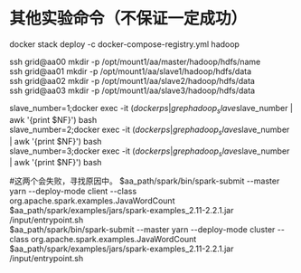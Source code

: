 # 其他实验命令（不保证一定成功） 
docker stack deploy -c docker-compose-registry.yml hadoop 

ssh grid@aa00 mkdir -p /opt/mount1/aa/master/hadoop/hdfs/name  
ssh grid@aa01 mkdir -p /opt/mount1/aa/slave1/hadoop/hdfs/data  
ssh grid@aa02 mkdir -p /opt/mount1/aa/slave2/hadoop/hdfs/data  
ssh grid@aa03 mkdir -p /opt/mount1/aa/slave3/hadoop/hdfs/data  

slave_number=1;docker exec -it $(docker ps  | grep  hadoop_slave$slave_number | awk '{print $NF}') bash  
slave_number=2;docker exec -it $(docker ps  | grep  hadoop_slave$slave_number | awk '{print $NF}') bash  
slave_number=3;docker exec -it $(docker ps  | grep  hadoop_slave$slave_number | awk '{print $NF}') bash  

#这两个会失败，寻找原因中。
$aa_path/spark/bin/spark-submit --master yarn --deploy-mode client --class org.apache.spark.examples.JavaWordCount $aa_path/spark/examples/jars/spark-examples_2.11-2.2.1.jar /input/entrypoint.sh  
$aa_path/spark/bin/spark-submit --master yarn --deploy-mode cluster --class org.apache.spark.examples.JavaWordCount $aa_path/spark/examples/jars/spark-examples_2.11-2.2.1.jar /input/entrypoint.sh  
